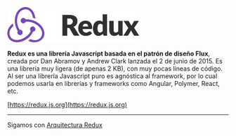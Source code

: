 <p float="left">
    <img src="../redux-logo.png" alt="Workshop Redux en Angular con NgRx" width="300" />
</p>

**Redux es una librería Javascript basada en el patrón de diseño Flux**, creada por Dan Abramov y Andrew Clark lanzada el 2 de junio de 2015. Es una librería muy ligera (de apenas 2 KB), con muy pocas líneas de código. Al ser una librería Javascript puro es agnóstica al framework, por lo cual podemos usarla en librerías y frameworks como Angular, Polymer, React, etc.

[https://redux.js.org](https://redux.js.org)

---

Sigamos con [Arquitectura Redux](../3-redux/3-2-arquitectura-redux.md)
